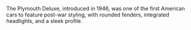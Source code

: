 The Plymouth Deluxe, introduced in 1946, was one of the first American cars to feature post-war styling, with rounded fenders, integrated headlights, and a sleek profile.
